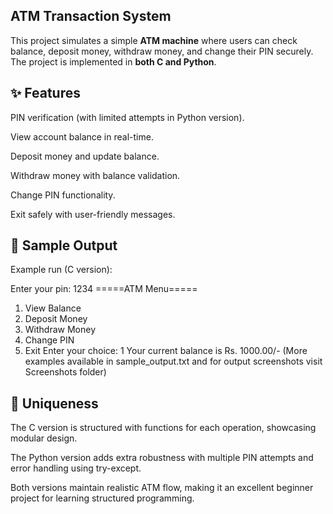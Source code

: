 ## ATM Transaction System

This project simulates a simple **ATM machine** where users can check balance, deposit money, withdraw money, and change their PIN securely.
The project is implemented in **both C and Python**.


## ✨ Features

PIN verification (with limited attempts in Python version).

View account balance in real-time.

Deposit money and update balance.

Withdraw money with balance validation.

Change PIN functionality.

Exit safely with user-friendly messages.


## 📖 Sample Output
Example run (C version):

Enter your pin: 1234
=====ATM Menu=====
1. View Balance
2. Deposit Money
3. Withdraw Money
4. Change PIN
5. Exit
Enter your choice: 1
Your current balance is Rs. 1000.00/-
(More examples available in sample_output.txt and for output screenshots visit Screenshots folder)


## 🔑 Uniqueness

The C version is structured with functions for each operation, showcasing modular design.

The Python version adds extra robustness with multiple PIN attempts and error handling using try-except.

Both versions maintain realistic ATM flow, making it an excellent beginner project for learning structured programming.